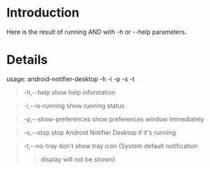 # Introduction #

Here is the result of running AND with -h or --help parameters.

# Details #

usage: android-notifier-desktop -h -i -p -s -t
> -h,--help               show help information

> -i,--is-running         show running status

> -p,--show-preferences   show preferences window immediately

> -s,--stop               stop Android Notifier Desktop if it's running

> -t,--no-tray            don't show tray icon (System default notification
> > display will not be shown)